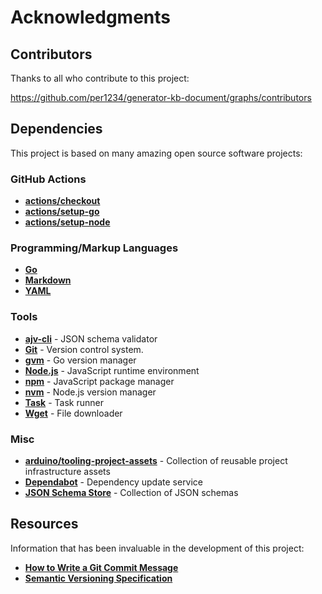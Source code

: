 # Acknowledgments

## Contributors

Thanks to all who contribute to this project:

https://github.com/per1234/generator-kb-document/graphs/contributors

## Dependencies

This project is based on many amazing open source software projects:

### GitHub Actions

- [**actions/checkout**](https://github.com/actions/checkout)
- [**actions/setup-go**](https://github.com/actions/setup-go)
- [**actions/setup-node**](https://github.com/actions/setup-node)

### Programming/Markup Languages

- [**Go**](https://go.dev/)
- [**Markdown**](https://daringfireball.net/projects/markdown/syntax)
- [**YAML**](https://yaml.org/)

### Tools

- [**ajv-cli**](https://ajv.js.org/packages/ajv-cli.html) - JSON schema validator
- [**Git**](https://git-scm.com/) - Version control system.
- [**gvm**](https://github.com/moovweb/gvm) - Go version manager
- [**Node.js**](https://nodejs.org//) - JavaScript runtime environment
- [**npm**](https://docs.npmjs.com/cli/) - JavaScript package manager
- [**nvm**](https://github.com/nvm-sh/nvm) - Node.js version manager
- [**Task**](https://taskfile.dev/) - Task runner
- [**Wget**](https://www.gnu.org/software/wget/) - File downloader

### Misc

- [**arduino/tooling-project-assets**](https://github.com/arduino/tooling-project-assets) - Collection of reusable project infrastructure assets
- [**Dependabot**](https://docs.github.com/code-security/dependabot/dependabot-version-updates/about-dependabot-version-updates) - Dependency update service
- [**JSON Schema Store**](https://www.schemastore.org/json/) - Collection of JSON schemas

## Resources

Information that has been invaluable in the development of this project:

- [**How to Write a Git Commit Message**](https://cbea.ms/git-commit/)
- [**Semantic Versioning Specification**](https://semver.org/)
